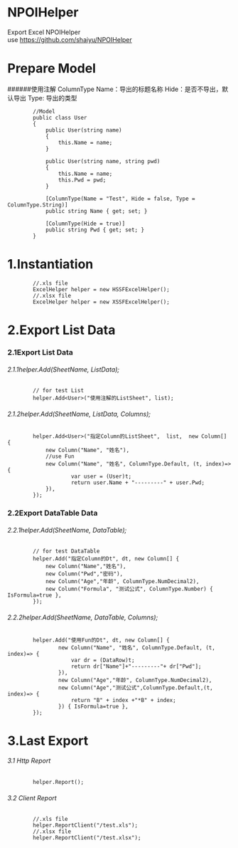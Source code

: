 # NPOIHelper
Export Excel NPOIHelper   
use 
https://github.com/shaiyu/NPOIHelper
# Prepare Model
######使用注解 ColumnType
Name：导出的标题名称
Hide：是否不导出，默认导出 
Type: 导出的类型
```
        //Model
        public class User
        {
            public User(string name)
            {
                this.Name = name;
            }

            public User(string name, string pwd)
            {
                this.Name = name;
                this.Pwd = pwd;
            }

            [ColumnType(Name = "Test", Hide = false, Type = ColumnType.String)]
            public string Name { get; set; }

            [ColumnType(Hide = true)]
            public string Pwd { get; set; }
        }
```
# 1.Instantiation
            //.xls file 
            ExcelHelper helper = new HSSFExcelHelper();
            //.xlsx file 
            ExcelHelper helper = new XSSFExcelHelper();
# 2.Export List Data 
### 2.1Export List Data 
###### 2.1.1helper.Add<User>(SheetName, ListData);
            // for test List
            helper.Add<User>("使用注解的ListSheet", list);

###### 2.1.2helper.Add<User>(SheetName, ListData, Columns);
            helper.Add<User>("指定Column的ListSheet",  list,  new Column[] {
                new Column("Name", "姓名"),
                //use Fun
                new Column("Name", "姓名", ColumnType.Default, (t, index)=> {
                        var user = (User)t;
                        return user.Name + "---------" + user.Pwd;
                }),
            });

### 2.2Export DataTable Data 

###### 2.2.1helper.Add(SheetName, DataTable);
            // for test DataTable
            helper.Add("指定Column的Dt", dt, new Column[] {
                new Column("Name","姓名"),
                new Column("Pwd","密码"),
                new Column("Age","年龄", ColumnType.NumDecimal2),
                new Column("Formula", "测试公式", ColumnType.Number) { IsFormula=true },
            });

###### 2.2.2helper.Add(SheetName, DataTable, Columns);

            helper.Add("使用Fun的Dt", dt, new Column[] {
                    new Column("Name", "姓名", ColumnType.Default, (t, index)=> {
                        var dr = (DataRow)t;
                        return dr["Name"]+"---------"+ dr["Pwd"];
                    }),
                    new Column("Age","年龄", ColumnType.NumDecimal2),
                    new Column("Age","测试公式",ColumnType.Default,(t, index)=> {
                        return "B" + index +"*B" + index;
                    }) { IsFormula=true },
            });

# 3.Last Export
###### 3.1 Http Report
            helper.Report();
###### 3.2 Client Report
            //.xls file
            helper.ReportClient("/test.xls");
            //.xlsx file
            helper.ReportClient("/test.xlsx");
